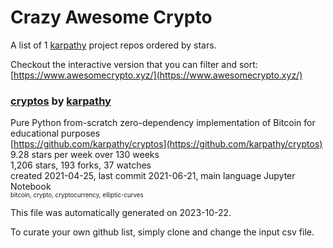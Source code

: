 # Crazy Awesome Crypto
A list of 1 [karpathy](https://github.com/karpathy) project repos ordered by stars.  

Checkout the interactive version that you can filter and sort: 
[https://www.awesomecrypto.xyz/](https://www.awesomecrypto.xyz/)  


### [cryptos](https://github.com/karpathy/cryptos) by [karpathy](https://github.com/karpathy)  
Pure Python from-scratch zero-dependency implementation of Bitcoin for educational purposes  
[https://github.com/karpathy/cryptos](https://github.com/karpathy/cryptos)  
9.28 stars per week over 130 weeks  
1,206 stars, 193 forks, 37 watches  
created 2021-04-25, last commit 2021-06-21, main language Jupyter Notebook  
<sub><sup>bitcoin, crypto, cryptocurrency, elliptic-curves</sup></sub>


This file was automatically generated on 2023-10-22.  

To curate your own github list, simply clone and change the input csv file.  